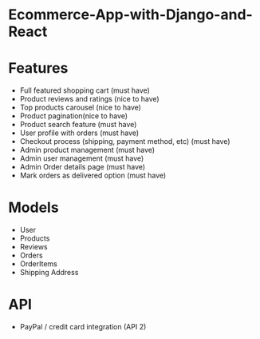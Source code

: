 # Ecommerce-App-with-Django-and-React

# Features
- Full featured shopping cart (must have)
- Product reviews and ratings (nice to have)
- Top products carousel (nice to have)
- Product pagination(nice to have)
- Product search feature (must have)
- User profile with orders (must have)
- Checkout process (shipping, payment method, etc) (must have)
- Admin product management (must have)
- Admin user management (must have)
- Admin Order details page (must have)
- Mark orders as delivered option (must have)

# Models
- User
- Products
- Reviews
- Orders
- OrderItems 
- Shipping Address


# API
- PayPal / credit card integration (API 2)
